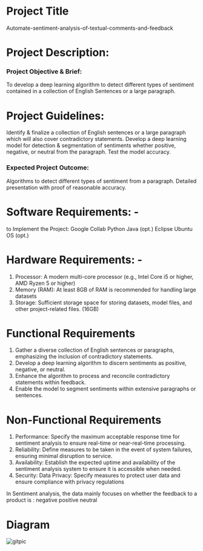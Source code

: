 # Project Title
Automate-sentiment-analysis-of-textual-comments-and-feedback
# Project Description:
### Project Objective & Brief: 
To develop a deep learning algorithm to detect different types of sentiment contained in a collection of English Sentences or a large paragraph.

# Project Guidelines:
Identify & finalize a collection of English sentences or a large paragraph which will also cover contradictory statements.
Develop a deep learning model for detection & segmentation of sentiments whether positive, negative, or neutral from the paragraph.
Test the model accuracy.
### Expected Project Outcome:
Algorithms to detect different types of sentiment from a paragraph.
Detailed presentation with proof of reasonable accuracy.

# Software Requirements: - 
to Implement the Project:
Google Collab
Python
Java (opt.)
Eclipse
Ubuntu OS (opt.)
# Hardware Requirements: -
1. Processor: A modern multi-core processor (e.g., Intel Core i5 or higher, AMD Ryzen 5 or higher)
2. Memory (RAM): At least 8GB of RAM is recommended for handling large datasets
3. Storage: Sufficient storage space for storing datasets, model files, and other project-related files. (16GB)
# Functional Requirements
1. Gather a diverse collection of English sentences or paragraphs, emphasizing the inclusion of
contradictory statements.
2. Develop a deep learning algorithm to discern sentiments as positive, negative, or neutral.
3. Enhance the algorithm to process and reconcile contradictory statements within feedback.
4. Enable the model to segment sentiments within extensive paragraphs or sentences.
# Non-Functional Requirements
1. Performance: Specify the maximum acceptable response time for sentiment analysis to ensure
real-time or near-real-time processing.
2. Reliability: Define measures to be taken in the event of system failures, ensuring minimal
disruption to service.
3. Availability: Establish the expected uptime and availability of the sentiment analysis system to
ensure it is accessible when needed.
4. Security: Data Privacy: Specify measures to protect user data and ensure compliance with privacy
regulations

In Sentiment analysis, the data mainly focuses on whether the feedback to a product is :
negative
positive
neutral

# Diagram 

![gitpic](https://github.com/tejashut/RIO-125---Automate-sentiment-analysis-of-textual-comments-and-feedback/assets/109455593/da6cf427-f3cf-4293-8f80-518c8c1f2707)

